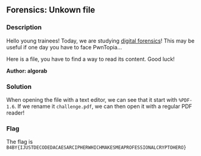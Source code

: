 ## Forensics: Unkown file

### Description

Hello young trainees!
Today, we are studying [digital forensics](https://en.wikipedia.org/wiki/Digital_forensics)!
This may be useful if one day you have to face PwnTopia...

Here is a file, you have to find a way to read its content. Good luck!

**Author: algorab**

### Solution

When opening the file with a text editor, we can see that it start with `%PDF-1.6`. If we rename it `challenge.pdf`, we can then open it with a regular PDF reader!

### Flag

The flag is `B4BY{IJUSTDECODEDACAESARCIPHERWHICHMAKESMEAPROFESSIONALCRYPTOHERO}`